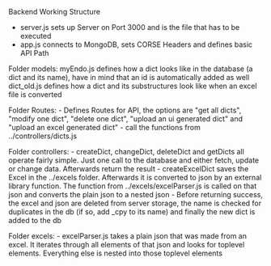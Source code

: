 Backend Working Structure

- server.js sets up Server on Port 3000 and is the file that has to be executed
- app.js connects to MongoDB, sets CORSE Headers and defines basic API Path

Folder models:
    myEndo.js defines how a dict looks like in the database (a dict and its name), have in mind that an id is automatically added as well
    dict_old.js defines how a dict and its substructures look like when an excel file is converted

Folder Routes:
    - Defines Routes for API, the options are "get all dicts", "modify one dict", "delete one dict", "upload an ui generated dict" and "upload an excel generated dict"
    - call the functions from ../controllers/dicts.js

Folder controllers:
    - createDict, changeDict, deleteDict and getDicts all operate fairly simple. Just one call to the database and either fetch, update or change data. Afterwards return the result
    - createExcelDict saves the Excel in the ../excels folder. Afterwards it is converted to json by an external library function. The function from ../excels/excelParser.js is called on that json and converts the plain json to a nested json
    - Before returning success, the excel and json are deleted from server storage, the name is checked for duplicates in the db (if so, add _cpy to its name) and finally the new dict is added
    to the db

Folder excels:
    - excelParser.js takes a plain json that was made from an excel. It iterates through all elements of that json and looks for toplevel elements. Everything else is nested into those toplevel elements


